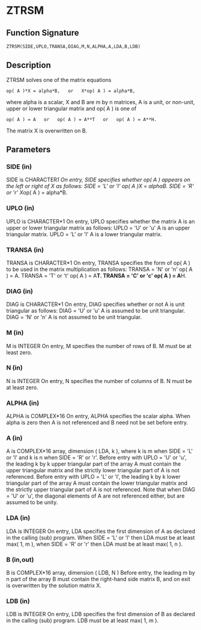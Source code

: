 # ZTRSM

## Function Signature

```fortran
ZTRSM(SIDE,UPLO,TRANSA,DIAG,M,N,ALPHA,A,LDA,B,LDB)
```

## Description


 ZTRSM  solves one of the matrix equations

    op( A )*X = alpha*B,   or   X*op( A ) = alpha*B,

 where alpha is a scalar, X and B are m by n matrices, A is a unit, or
 non-unit,  upper or lower triangular matrix  and  op( A )  is one  of

    op( A ) = A   or   op( A ) = A**T   or   op( A ) = A**H.

 The matrix X is overwritten on B.

## Parameters

### SIDE (in)

SIDE is CHARACTER*1 On entry, SIDE specifies whether op( A ) appears on the left or right of X as follows: SIDE = 'L' or 'l' op( A )*X = alpha*B. SIDE = 'R' or 'r' X*op( A ) = alpha*B.

### UPLO (in)

UPLO is CHARACTER*1 On entry, UPLO specifies whether the matrix A is an upper or lower triangular matrix as follows: UPLO = 'U' or 'u' A is an upper triangular matrix. UPLO = 'L' or 'l' A is a lower triangular matrix.

### TRANSA (in)

TRANSA is CHARACTER*1 On entry, TRANSA specifies the form of op( A ) to be used in the matrix multiplication as follows: TRANSA = 'N' or 'n' op( A ) = A. TRANSA = 'T' or 't' op( A ) = A**T. TRANSA = 'C' or 'c' op( A ) = A**H.

### DIAG (in)

DIAG is CHARACTER*1 On entry, DIAG specifies whether or not A is unit triangular as follows: DIAG = 'U' or 'u' A is assumed to be unit triangular. DIAG = 'N' or 'n' A is not assumed to be unit triangular.

### M (in)

M is INTEGER On entry, M specifies the number of rows of B. M must be at least zero.

### N (in)

N is INTEGER On entry, N specifies the number of columns of B. N must be at least zero.

### ALPHA (in)

ALPHA is COMPLEX*16 On entry, ALPHA specifies the scalar alpha. When alpha is zero then A is not referenced and B need not be set before entry.

### A (in)

A is COMPLEX*16 array, dimension ( LDA, k ), where k is m when SIDE = 'L' or 'l' and k is n when SIDE = 'R' or 'r'. Before entry with UPLO = 'U' or 'u', the leading k by k upper triangular part of the array A must contain the upper triangular matrix and the strictly lower triangular part of A is not referenced. Before entry with UPLO = 'L' or 'l', the leading k by k lower triangular part of the array A must contain the lower triangular matrix and the strictly upper triangular part of A is not referenced. Note that when DIAG = 'U' or 'u', the diagonal elements of A are not referenced either, but are assumed to be unity.

### LDA (in)

LDA is INTEGER On entry, LDA specifies the first dimension of A as declared in the calling (sub) program. When SIDE = 'L' or 'l' then LDA must be at least max( 1, m ), when SIDE = 'R' or 'r' then LDA must be at least max( 1, n ).

### B (in,out)

B is COMPLEX*16 array, dimension ( LDB, N ) Before entry, the leading m by n part of the array B must contain the right-hand side matrix B, and on exit is overwritten by the solution matrix X.

### LDB (in)

LDB is INTEGER On entry, LDB specifies the first dimension of B as declared in the calling (sub) program. LDB must be at least max( 1, m ).

